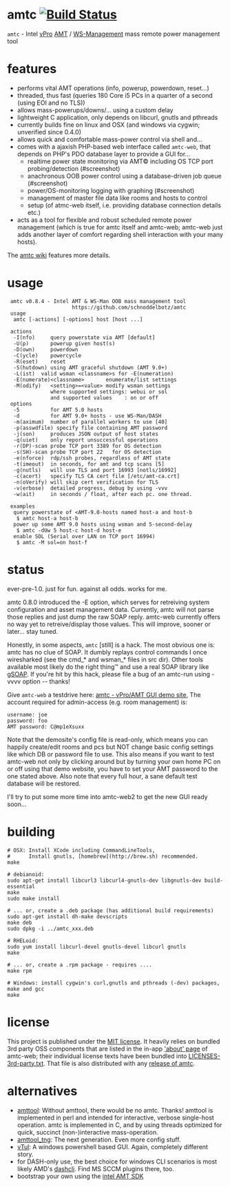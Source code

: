 amtc [![Build Status](https://travis-ci.org/schnoddelbotz/amtc.svg?branch=master)](https://travis-ci.org/schnoddelbotz/amtc)
================================

`amtc` - Intel [vPro](http://de.wikipedia.org/wiki/Intel_vPro) [AMT](http://en.wikipedia.org/wiki/Intel_Active_Management_Technology) / [WS-Management](http://en.wikipedia.org/wiki/WS-Management) mass remote power management tool

features
========

* performs vital AMT operations (info, powerup, powerdown, reset...)
* threaded, thus fast (queries 180 Core i5 PCs in a quarter of a second (using EOI and no TLS))
* allows mass-powerups/downs/... using a custom delay
* lightweight C application, only depends on libcurl, gnutls and pthreads
* currently builds fine on linux and OSX (and windows via cygwin; unverified since 0.4.0)
* allows quick and comfortable mass-power control via shell and...
* comes with a ajaxish PHP-based web interface called `amtc-web`,
  that depends on PHP's PDO database layer to provide a GUI for...
  * realtime power state monitoring via AMT© including OS TCP port probing/detection (#screenshot)
  * anachronous OOB power control using a database-driven job queue (#screenshot)
  * power/OS-monitoring logging with graphing (#screenshot)
  * management of master file data like rooms and hosts to control
  * setup (of atmc-web itself, i.e. providing database connection details etc.)
* acts as a tool for flexible and robust scheduled remote power management (which is true for amtc itself and amtc-web; amtc-web just adds another layer of comfort regarding shell interaction with your many hosts).

The [amtc wiki](https://github.com/schnoddelbotz/amtc/wiki) features more details.


usage
=====

```
 amtc v0.8.4 - Intel AMT & WS-Man OOB mass management tool
                     https://github.com/schnoddelbotz/amtc
 usage
  amtc [-actions] [-options] host [host ...]

 actions
  -I(nfo)     query powerstate via AMT [default]
  -U(p)       powerup given host(s)
  -D(own)     powerdown
  -C(ycle)    powercycle
  -R(eset)    reset
  -S(hutdown) using AMT graceful shutdown (AMT 9.0+)
  -L(ist)  valid wsman <classname>s for -E(numeration)
  -E(numerate)<classname>       enumerate/list settings
  -M(odify)   <setting>=<value> modify wsman settings
              where supported settings: webui or sol
              and supported values    : on or off
 options
  -5          for AMT 5.0 hosts
  -d          for AMT 9.0+ hosts - use WS-Man/DASH
  -m(aximum)  number of parallel workers to use [40]
  -p(asswdfile) specify file containing AMT password
  -j(son)     produces JSON output of host states
  -q(uiet)    only report unsuccessful operations
  -r(DP)-scan probe TCP port 3389 for OS detection
  -s(SH)-scan probe TCP port 22   for OS detection
  -e(nforce)  rdp/ssh probes, regardless of AMT state
  -t(imeout)  in seconds, for amt and tcp scans [5]
  -g(nutls)   will use TLS and port 16993 [notls/16992]
  -c(acert)   specify TLS CA cert file [/etc/amt-ca.crt]
  -n(oVerify) will skip cert verification for TLS
  -v(erbose)  detailed progress, debug by using -vvv
  -w(ait)     in seconds / float, after each pc. one thread.

 examples
  query powerstate of <AMT-9.0-hosts named host-a and host-b
   $ amtc host-a host-b
  power up some AMT 9.0 hosts using wsman and 5-second-delay
   $ amtc -dUw 5 host-c host-d host-e
  enable SOL (Serial over LAN on TCP port 16994)
   $ amtc -M sol=on host-f

```

status
======
ever-pre-1.0. just for fun. against all odds. works for me.

amtc 0.8.0 introduced the -E option, which serves for retreiving system
configuration and asset management data. Currently, amtc will not parse
those replies and just dump the raw SOAP reply. amtc-web currently
offers no way yet to retreive/display those values. This will improve,
sooner or later... stay tuned.

Honestly, in some aspects, `amtc` [still] is a hack. The most obvious
one is: amtc has no clue of SOAP. It dumbly replays control commands
I once wiresharked (see the cmd_* and wsman_* files in src dir).
Other tools available most likely do the right thing™ and use
a real SOAP library like [gSOAP](http://www.cs.fsu.edu/~engelen/soap.html).
If you're hit by this hack, please file a bug of an amtc-run
using -vvvv option -- thanks!

Give `amtc-web` a testdrive here:
<a href="http://jan.hacker.ch/projects/amtc/demo">amtc - vPro/AMT GUI demo site</a>,
The account required for admin-access (e.g. room management) is:
```
username: joe
password: foo
AMT password: C@mp1eXsuxx
```
Note that the demosite's config file is read-only, which means you can
happily create/edit rooms and pcs but NOT change basic config settings
like which DB or password file to use. This also means if you want to
test amtc-web not only by clicking around but by turning your own home
PC on or off using that demo website, you have to set your AMT password 
to the one stated above. Also note that every full hour, a sane default 
test database will be restored.

I'll try to put some more time into amtc-web2 to get the new GUI ready soon...


building
========
```
# OSX: Install XCode including CommandLineTools,
#      Install gnutls, [homebrew](http://brew.sh) recommended.
make

# debianoid: 
sudo apt-get install libcurl3 libcurl4-gnutls-dev libgnutls-dev build-essential
make
sudo make install

# ... or, create a .deb package (has additional build requirements)
sudo apt-get install dh-make devscripts
make deb
sudo dpkg -i ../amtc_xxx.deb

# RHELoid: 
sudo yum install libcurl-devel gnutls-devel libcurl gnutls
make

# ... or, create a .rpm package - requires ....
make rpm

# Windows: install cygwin's curl,gnutls and pthreads (-dev) packages, make and gcc
make
```

license
=======
This project is published under the [MIT license](../master/LICENSE.txt).
It heavily relies on bundled 3rd party OSS components that are listed in the
in-app ['about' page](../master/amtc-web2/pages/about.md) of amtc-web;
their individual license texts have been bundled into 
[LICENSES-3rd-party.txt](../master/amtc-web2/LICENSES-3rd-party.txt). That file is also
distributed with any [release of amtc](https://github.com/schnoddelbotz/amtc/releases).

alternatives
============
- [amttool](http://www.kraxel.org/cgit/amtterm/tree/amttool):
  Without amttool, there would be no amtc. Thanks! 
  amttool is implemented in perl and intended for interactive, verbose single-host operation.
  amtc is implemented in C, and by using threads optimized for quick, succinct (non-)interactive mass-operation.
- [amttool_tng](http://sourceforge.net/projects/amttool-tng):
  The next generation. Even more config stuff.
- [vTul](https://github.com/Tulpep/vTul):
  A windows powershell based GUI. Again, completely different story.
- for DASH-only use, the best choice for windows CLI scenarios is most likely AMD's [dashcli](http://developer.amd.com/tools-and-sdks/cpu-development/client-management-tools-for-dmtf-dash/). Find MS SCCM plugins there, too.
- bootstrap your own using the [intel AMT SDK](http://software.intel.com/sites/manageability/AMT_Implementation_and_Reference_Guide)

